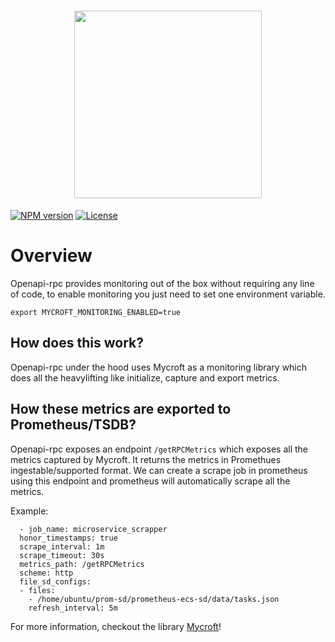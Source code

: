 
<h1 align="center">
    <img src="./assets/monitoring.gif" width="300"/>
    <br>
</h1>

[![NPM version](https://img.shields.io/npm/v/@uc-engg/mycroft)](https://www.npmjs.com/package/@uc-engg/mycroft)
[![License](https://img.shields.io/badge/license-MIT-green)](https://github.com/urbanclap-engg/mycroft/blob/main/LICENSE)

# Overview
Openapi-rpc provides monitoring out of the box without requiring any line of code, to enable monitoring you just need to set one environment variable.

  ```
  export MYCROFT_MONITORING_ENABLED=true
  
  ```

## How does this work?

Openapi-rpc under the hood uses Mycroft as a monitoring library which does all the heavylifting like initialize, capture and export metrics. 

## How these metrics are exported to Prometheus/TSDB?

Openapi-rpc exposes an endpoint `/getRPCMetrics` which exposes all the metrics captured by Mycroft. It returns the metrics in Promethues ingestable/supported format. We can create a scrape job in prometheus using this endpoint and prometheus will automatically scrape  all the metrics.

Example: 

```
  - job_name: microservice_scrapper
  honor_timestamps: true
  scrape_interval: 1m
  scrape_timeout: 30s
  metrics_path: /getRPCMetrics
  scheme: http
  file_sd_configs:
  - files:
    - /home/ubuntu/prom-sd/prometheus-ecs-sd/data/tasks.json
    refresh_interval: 5m

```
For more information, checkout the library [Mycroft](https://github.com/urbanclap-engg/mycroft)!
